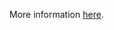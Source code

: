 More information [here](https://docs.bridgecrew.io/docs/ensure-gcp-private-google-access-is-enabled-for-ipv6).
